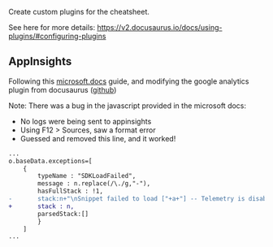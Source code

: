 Create custom plugins for the cheatsheet.

See here for more details: https://v2.docusaurus.io/docs/using-plugins/#configuring-plugins

## AppInsights

Following this [microsoft.docs](https://docs.microsoft.com/en-us/azure/azure-monitor/app/website-monitoring)
guide, and modifying the google analytics plugin from docusaurus ([github](https://github.com/facebook/docusaurus/blob/master/packages/docusaurus-plugin-google-analytics/src/index.js))

Note: There was a bug in the javascript provided in the microsoft docs:

- No logs were being sent to appinsights
- Using F12 > Sources, saw a format error
- Guessed and removed this line, and it worked!

```diff
...
o.baseData.exceptions=[
    {
        typeName : "SDKLoadFailed",
        message : n.replace(/\./g,"-"),
        hasFullStack : !1,
-       stack:n+"\nSnippet failed to load ["+a+"] -- Telemetry is disabled\nHelp Link: https://go.microsoft.com/fwlink/?linkid=2128109\nHost: "+(S&&S.pathname||"_unknown_")+"\nEndpoint: "+i
+       stack : n,
        parsedStack:[]
        }
    ]
...
```